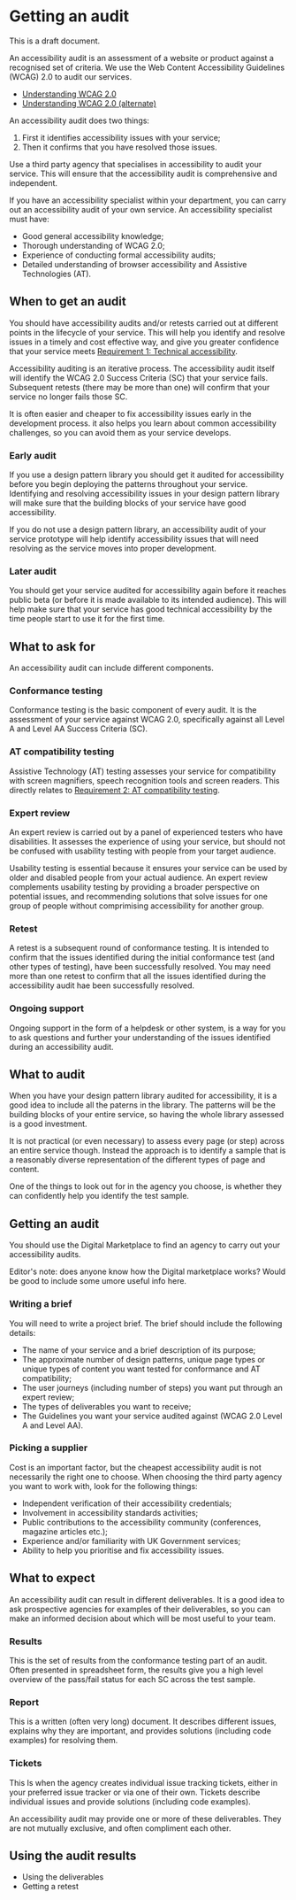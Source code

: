 # Getting an audit

This is a draft document.

An accessibility audit is an assessment of a website or product against a recognised set of criteria. We use the Web Content Accessibility Guidelines (WCAG) 2.0 to audit our services.

* [Understanding WCAG 2.0](wcag.md)
* [Understanding WCAG 2.0 (alternate)](wcag-alt.md)

An accessibility audit does two things:

1. First it identifies accessibility issues with your service;
2. Then it confirms that you have resolved those issues.

Use a third party agency that specialises in accessibility to audit your service. This will ensure that the accessibility audit is comprehensive and independent.

If you have an accessibility specialist within your department, you can carry out an accessibility audit of your own service. An accessibility specialist must have:

* Good general accessibility knowledge;
* Thorough understanding of WCAG 2.0;
* Experience of conducting formal accessibility audits;
* Detailed understanding of browser accessibility and Assistive Technologies (AT).

## When to get an audit

You should have accessibility audits and/or retests  carried out at different points in the lifecycle of your service. This will help you identify and resolve issues in a timely and cost effective way, and give you greater confidence that your service meets [Requirement 1: Technical accessibility](requirement1.md).

Accessibility auditing is an iterative process. The accessibility audit itself will identify the WCAG 2.0 Success Criteria (SC) that your service fails. Subsequent retests (there may be more than one) will confirm that your service no longer fails those SC.

It is often easier and cheaper to fix accessibility issues early in the development process. it also helps you learn about common accessibility challenges, so you can avoid them as your service develops.

### Early audit

If you use a design pattern library you should get it audited for accessibility before you begin deploying the patterns throughout your service. Identifying and resolving accessibility issues in your design pattern library will make sure that the building blocks of your service have good accessibility.

If you do not use a design pattern library, an accessibility audit of your service prototype will help identify accessibility issues that will need resolving as the service moves into proper development.

### Later audit

You should get your service audited for accessibility again before it reaches public beta (or before it is made available to its intended audience). This will help make sure that your service has good technical accessibility by the time people start to use it for the first time.

## What to ask for

An accessibility audit can include different components.

### Conformance testing

Conformance testing is the basic component of every audit. It is the assessment of your service against WCAG 2.0, specifically against all Level A and Level AA Success Criteria (SC).

### AT compatibility testing

Assistive Technology (AT) testing assesses your service for compatibility with screen magnifiers, speech recognition tools and screen readers. This directly relates to [Requirement 2: AT compatibility testing](requirement2.md).

### Expert review

An expert review is carried out by a panel of experienced testers who have disabilities. It assesses the experience of using your service, but should not be confused with usability testing with people from your target audience.

Usability testing is essential because it ensures your service can be used by older and disabled people from your actual audience. An expert review complements usability testing by providing a broader perspective on potential issues, and recommending solutions that solve issues for one group of people without comprimising accessibility for another group.

### Retest

A retest is a subsequent round of conformance testing. It is intended to confirm that the issues identified during the initial conformance test (and other types of testing), have been successfully resolved. You may need more than one retest to confirm that all the issues identified during the accessibility audit hae been successfully resolved.

### Ongoing support

Ongoing support in the form of a helpdesk or other system, is a way for you to ask questions and further your understanding of the issues identified during an accessibility audit.

## What to audit

When you have your design pattern library audited for accessibility, it is a good idea to include all the paterns in the library. The patterns will be the building blocks of your entire service, so having the whole library assessed is a good investment.

It is not practical (or even necessary) to assess every page (or step) across an entire service though. Instead the approach is to identify a sample that is a reasonably diverse representation of the different types of page and content.

One of the things to look out for in the agency you choose, is whether they can confidently help you identify the test sample.

## Getting an audit

You should use the Digital Marketplace to find an agency to carry out your accessibility audits.

Editor's note: does anyone know how the Digital marketplace works? Would be good to include some umore useful info here.

### Writing a brief

You will need to write a project brief. The brief should include the following details:

* The name of your service and a brief description of its purpose;
* The approximate number of design patterns, unique page types or unique types of content you want tested for conformance and AT compatibility;
* The user journeys (including number of steps) you want put through an expert review;
* The types of deliverables you want to receive;
* The Guidelines you want your service audited against (WCAG 2.0 Level A and Level AA).

### Picking a supplier

Cost is an important factor, but the cheapest accessibility audit is not necessarily the right one to choose. When choosing the third party agency you want to work with, look for the following things:

* Independent verification of their accessibility credentials;
* Involvement in accessibility standards activities;
* Public contributions to the accessibility community (conferences, magazine articles etc.);
* Experience and/or familiarity with UK Government services;
* Ability to help you prioritise and fix accessibility issues.

## What to expect

An accessibility audit can result in different deliverables. It is a good idea to ask prospective agencies for examples of their deliverables, so you can make an informed decision about which will be most useful to your team.

### Results

This is the set of results from the conformance testing part of an audit. Often presented in spreadsheet form, the results give you a high level overview of the pass/fail status for each SC across the test sample.

### Report

This is a written (often very long) document. It describes different issues, explains why they are important, and provides solutions (including code examples) for resolving them.

### Tickets

This Is when the agency creates individual issue tracking tickets, either in your preferred issue tracker or via one of their own. Tickets describe individual issues and provide solutions (including code examples).

An accessibility audit may provide one or more of these deliverables. They are not mutually exclusive, and often compliment each other.

## Using the audit results

* Using the deliverables
* Getting a retest


